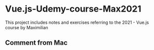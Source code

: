 # Vue.js-Udemy-course-Max2021

This project includes notes and exercises referring to the 2021 - Vue.js course by Maximilian 

## Comment from Mac